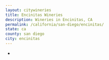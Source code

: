 ```yaml
---
layout: citywineries
title: Encinitas Wineries
description: Wineries in Encinitas, CA
permalink: /california/san-diego/encinitas/
state: ca
county: san diego
city: encinitas
---
```

-
